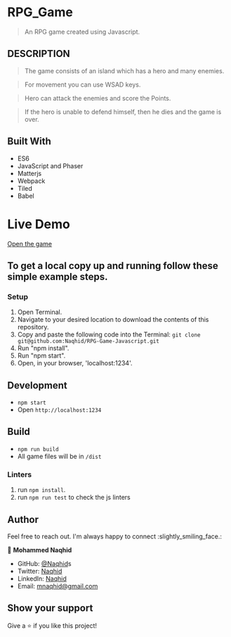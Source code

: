 # RPG_Game

> An RPG game created using Javascript.

## DESCRIPTION


> The game consists of an island which has a hero and many enemies.

> For movement you can use WSAD keys.

> Hero can attack the enemies and score the Points.

> If the hero is unable to defend himself, then he dies and the game is over.

## Built With

- ES6
- JavaScript and Phaser
- Matterjs
- Webpack
- Tiled
- Babel

# Live Demo

[Open the game](https://unruffled-bhabha-955497.netlify.app/)


## To get a local copy up and running follow these simple example steps.

### Setup

1. Open Terminal.
2. Navigate to your desired location to download the contents of this repository.
3. Copy and paste the following code into the Terminal: ```git clone git@github.com:Naqhid/RPG-Game-Javascript.git```
4. Run "npm install".
5. Run "npm start".
6. Open, in your browser, 'localhost:1234'.


## Development
- `npm start`
- Open `http://localhost:1234`


## Build
- `npm run build`
- All game files will be in `/dist`


### Linters

1. run `npm install`.
2. run `npm run test` to check the js linters


## Author

Feel free to reach out. I'm always happy to connect :slightly_smiling_face.:


👤 **Mohammed Naqhid**

- GitHub: [@Naqhid](https://github.com/Naqhid)s
- Twitter: [Naqhid](https://twitter.com/naqhid)
- LinkedIn: [Naqhid](https://www.linkedin.com/in/mohammed-naqhid-ab3080189/)
- Email: mnaqhid@gmail.com

## Show your support

Give a ⭐️ if you like this project!


